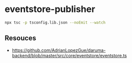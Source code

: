 # eventstore-publisher

```sh
npx tsc -p tsconfig.lib.json --noEmit --watch
```

## Resouces

- https://github.com/AdrianLopezGue/daruma-backend/blob/master/src/core/eventstore/eventstore.ts
